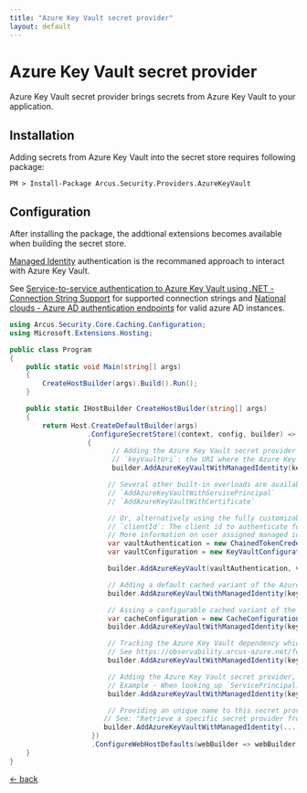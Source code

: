 ```yaml
---
title: "Azure Key Vault secret provider"
layout: default
---
```


# Azure Key Vault secret provider
Azure Key Vault secret provider brings secrets from Azure Key Vault to your application.

## Installation
Adding secrets from Azure Key Vault into the secret store requires following package:

```shell
PM > Install-Package Arcus.Security.Providers.AzureKeyVault
```

## Configuration
After installing the package, the addtional extensions becomes available when building the secret store.

[Managed Identity](https://docs.microsoft.com/en-us/azure/active-directory/managed-identities-azure-resources/overview) authentication is the recommaned approach to interact with Azure Key Vault.

See [Service-to-service authentication to Azure Key Vault using .NET - Connection String Support](https://docs.microsoft.com/en-us/azure/key-vault/service-to-service-authentication#connection-string-support) for supported connection strings and [National clouds - Azure AD authentication endpoints](https://docs.microsoft.com/en-us/azure/active-directory/develop/authentication-national-cloud#azure-ad-authentication-endpoints) for valid azure AD instances. 

```csharp
using Arcus.Security.Core.Caching.Configuration;
using Microsoft.Extensions.Hosting;

public class Program
{
    public static void Main(string[] args)
    {
        CreateHostBuilder(args).Build().Run();
    }

    public static IHostBuilder CreateHostBuilder(string[] args)
    {    
        return Host.CreateDefaultBuilder(args)
                   .ConfigureSecretStore((context, config, builder) =>
                   {
                         // Adding the Azure Key Vault secret provider with the built-in overloads
                         // `keyVaultUri`: the URI where the Azure Key Vault is located.
                         builder.AddAzureKeyVaultWithManagedIdentity(keyVaultUri);

                        // Several other built-in overloads are available too:
                        // `AddAzureKeyVaultWithServicePrincipal`
                        // `AddAzureKeyVaultWithCertificate`

                        // Or, alternatively using the fully customizable approach.
                        // `clientId`: The client id to authenticate for a user assigned managed identity.
                        // More information on user assigned managed identities can be found here: https://docs.microsoft.com/en-us/azure/active-directory/managed-identities-azure-resources/overview#how-a-user-assigned-managed-identity-works-with-an-azure-vm</param>
                        var vaultAuthentication = new ChainedTokenCredential(new ManagedIdentityCredential(clientId), new EnvironmentCredential());
                        var vaultConfiguration = new KeyVaultConfiguration(keyVaultUri);

                        builder.AddAzureKeyVault(vaultAuthentication, vaultConfiguration);

                        // Adding a default cached variant of the Azure Key Vault provider (default: 5 min caching).
                        builder.AddAzureKeyVaultWithManagedIdentity(keyVaultUri, cacheConfiguration: CacheConfiguration.Default);

                        // Assing a configurable cached variant of the Azure Key Vault provider.
                        var cacheConfiguration = new CacheConfiguration(TimeSpan.FromMinutes(1));
                        builder.AddAzureKeyVaultWithManagedIdentity(keyVaultUri, cacheConfiguration);

                        // Tracking the Azure Key Vault dependency which works well together with Application Insights (default: `false`).
                        // See https://observability.arcus-azure.net/features/writing-different-telemetry-types#measuring-custom-dependencies for more information.
                        builder.AddAzureKeyVaultWithManagedIdentity(keyVaultUri, configureOptions: options => options.TrackDependency = true);

                        // Adding the Azure Key Vault secret provider, using `-` instead of `:` when looking up secrets.
                        // Example - When looking up `ServicePrincipal:ClientKey` it will be changed to `ServicePrincipal-ClientKey`.
                        builder.AddAzureKeyVaultWithManagedIdentity(keyVaultUri, mutateSecretName: secretName => secretName.Replace(":", "-"));

                        // Providing an unique name to this secret provider so it can be looked up later.
                       // See: "Retrieve a specific secret provider from the secret store"
                       builder.AddAzureKeyVaultWithManagedIdentity(..., name: "AzureKeyVault.ManagedIdentity");
                    })
                    .ConfigureWebHostDefaults(webBuilder => webBuilder.UseStartup<Startup>());
    }
}
```

[&larr; back](/)
